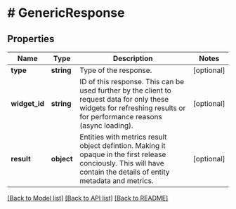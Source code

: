 # # GenericResponse

## Properties

Name | Type | Description | Notes
------------ | ------------- | ------------- | -------------
**type** | **string** | Type of the response. | [optional]
**widget_id** | **string** | ID of this response. This can be used further by the client to request data for only these widgets for refreshing results or for performance reasons (async loading). | [optional]
**result** | **object** | Entities with metrics result object defintion. Making it opaque in the first release conciously. This will have contain the details of entity metadata and metrics. | [optional]

[[Back to Model list]](../../README.md#models) [[Back to API list]](../../README.md#endpoints) [[Back to README]](../../README.md)
